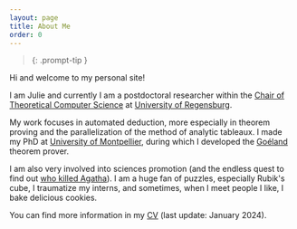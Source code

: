 ```yaml
---
layout: page
title: About Me
order: 0
---
```


> {: .prompt-tip }

Hi and welcome to my personal site! 

I am Julie and currently I am a postdoctoral researcher within the [Chair of Theoretical Computer Science](https://www.uni-regensburg.de/informatics-data-science/theoretical-informatics/startseite/index.html) at [University of Regensburg](https://www.uni-regensburg.de/en).

My work focuses in automated deduction, more especially in theorem proving and the parallelization of the method of analytic tableaux. 
I made my PhD at [University of Montpellier](https://www.umontpellier.fr/), during which I developed the [Goéland](https://github.com/GoelandProver/Goeland) theorem prover. 

I am also very involved into sciences promotion (and the endless quest to find out [who killed Agatha](https://www.tptp.org/cgi-bin/SeeTPTP?Category=Problems&Domain=PUZ&File=PUZ001+1.p)).
I am a huge fan of puzzles, especially Rubik's cube, I traumatize my interns, and sometimes, when I meet people I like, I bake delicious cookies.


You can find more information in my [CV](/assets/pdf/cv.pdf) (last update: January 2024).
